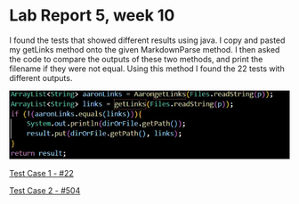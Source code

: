 # Lab Report 5, week 10

I found the tests that showed different results 
using java.  I copy and pasted my getLinks method onto
the given MarkdownParse method.  I then asked the code to 
compare the outputs of these two methods, and print the filename
if they were not equal.  Using this method I found the 22 tests 
with different outputs.  

![](5-0.jpg)

[Test Case 1 - #22](https://github.com/nidhidhamnani/markdown-parser/blob/main/test-files/22.md)

[Test Case 2 - #504](https://github.com/nidhidhamnani/markdown-parser/blob/main/test-files/504.md)





